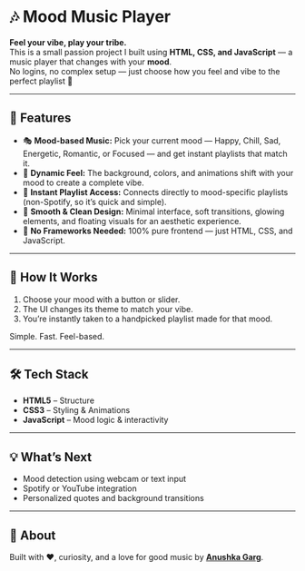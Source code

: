 # 🎶 Mood Music Player  

**Feel your vibe, play your tribe.**  
This is a small passion project I built using **HTML, CSS, and JavaScript** — a music player that changes with your **mood**.  
No logins, no complex setup — just choose how you feel and vibe to the perfect playlist 💫  

---

## 🌈 Features  
- 🎭 **Mood-based Music:** Pick your current mood — Happy, Chill, Sad, Energetic, Romantic, or Focused — and get instant playlists that match it.  
- 💫 **Dynamic Feel:** The background, colors, and animations shift with your mood to create a complete vibe.  
- 🔗 **Instant Playlist Access:** Connects directly to mood-specific playlists (non-Spotify, so it’s quick and simple).  
- 🎨 **Smooth & Clean Design:** Minimal interface, soft transitions, glowing elements, and floating visuals for an aesthetic experience.  
- 🧠 **No Frameworks Needed:** 100% pure frontend — just HTML, CSS, and JavaScript.  

---

## 🚀 How It Works  
1. Choose your mood with a button or slider.  
2. The UI changes its theme to match your vibe.  
3. You’re instantly taken to a handpicked playlist made for that mood.  

Simple. Fast. Feel-based.  

---

## 🛠️ Tech Stack  
- **HTML5** – Structure  
- **CSS3** – Styling & Animations  
- **JavaScript** – Mood logic & interactivity  

---

## 💡 What’s Next  
- Mood detection using webcam or text input  
- Spotify or YouTube integration  
- Personalized quotes and background transitions  

---

## 💬 About  
Built with ❤️, curiosity, and a love for good music by **[Anushka Garg](https://github.com/anushka5478)**.  
